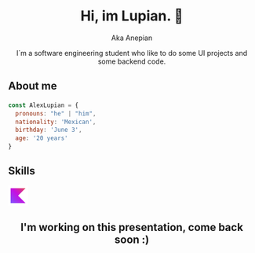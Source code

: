 <div align="center"> 
  <h1>Hi, im Lupian. 👋</h1>
  <p>Aka Anepian</p>
  <p>I´m a software engineering student who like to do some UI projects and some backend code.</p>
</div>

## About me
```javascript
const AlexLupian = {
  pronouns: "he" | "him",
  nationality: 'Mexican',
  birthday: 'June 3',
  age: '20 years'
}
```

## Skills
<a href="https://kotlinlang.org/"><img src="https://github.com/devicons/devicon/blob/master/icons/kotlin/kotlin-original.svg" height="40"></a>

<h2 align="center">I'm working on this presentation, come back soon :)</h2>
<!--
**Anepian/Anepian** is a ✨ _special_ ✨ repository because its `README.md` (this file) appears on your GitHub profile.

Here are some ideas to get you started:

- 🔭 I’m currently working on ...
- 🌱 I’m currently learning ...
- 👯 I’m looking to collaborate on ...
- 🤔 I’m looking for help with ...
- 💬 Ask me about ...
- 📫 How to reach me: ...
- 😄 Pronouns: ...
- ⚡ Fun fact: ...
-->
